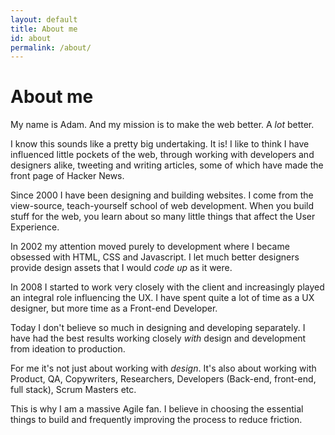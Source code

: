 ```yaml
---
layout: default
title: About me
id: about
permalink: /about/
---
```


# About me

My name is Adam. And my mission is to make the web better. A *lot* better.

I know this sounds like a pretty big undertaking. It is! I like to think I have influenced little pockets of the web, through working with developers and designers alike, tweeting and writing articles, some of which have made the front page of Hacker News.

Since 2000 I have been designing and building websites. I come from the view-source, teach-yourself school of web development. When you build stuff for the web, you learn about so many little things that affect the User Experience.

In 2002 my attention moved purely to development where I became obsessed with HTML, CSS and Javascript. I let much better designers provide design assets that I would *code up* as it were.

In 2008 I started to work very closely with the client and increasingly played an integral role influencing the UX. I have spent quite a lot of time as a UX designer, but more time as a Front-end Developer.

Today I don't believe so much in designing and developing separately. I have had the best results working closely *with* design and development from ideation to production.

For me it's not just about working with *design*. It's also about working with Product, QA, Copywriters, Researchers, Developers (Back-end, front-end, full stack), Scrum Masters etc.

This is why I am a massive Agile fan. I believe in choosing the essential things to build and frequently improving the process to reduce friction.
